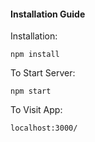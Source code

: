 #### Installation Guide

Installation:

`npm install`  

To Start Server:

`npm start`  

To Visit App:

`localhost:3000/` 
